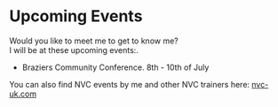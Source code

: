 # Upcoming Events

Would you like to meet me to get to know me?  
I will be at these upcoming events:. 
- Braziers Community Conference. 8th - 10th of July

You can also find NVC events by me and other NVC trainers here: [nvc-uk.com](https://nvc-uk.com)
